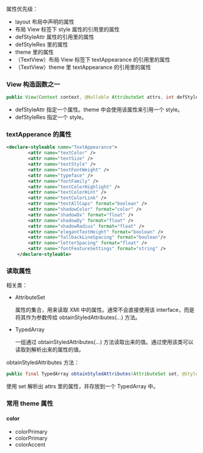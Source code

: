 属性优先级：

* layout 布局中声明的属性
* 布局 View 标签下 style 属性的引用里的属性
* defStyleAttr 属性的引用里的属性
* defStyleRes 里的属性
* theme 里的属性
* （TextView）布局 View 标签下 textAppearance 的引用里的属性
* （TextView）theme 里 textAppearance 的引用里的属性



### View 构造函数之一

```java
public View(Context context, @Nullable AttributeSet attrs, int defStyleAttr, int defStyleRes)
```

* defStyleAttr 指定一个属性。theme 中会使用该属性来引用一个 style。
* defStyleRes 指定一个 style。



### textApperance 的属性

```xml
<declare-styleable name="TextAppearance">
        <attr name="textColor" />
        <attr name="textSize" />
        <attr name="textStyle" />
        <attr name="textFontWeight" />
        <attr name="typeface" />
        <attr name="fontFamily" />
        <attr name="textColorHighlight" />
        <attr name="textColorHint" />
        <attr name="textColorLink" />
        <attr name="textAllCaps" format="boolean" />
        <attr name="shadowColor" format="color" />
        <attr name="shadowDx" format="float" />
        <attr name="shadowDy" format="float" />
        <attr name="shadowRadius" format="float" />
        <attr name="elegantTextHeight" format="boolean" />
        <attr name="fallbackLineSpacing" format="boolean"/>
        <attr name="letterSpacing" format="float" />
        <attr name="fontFeatureSettings" format="string" />
    </declare-styleable>
```



### 读取属性

相关类：

* AttributeSet

  属性的集合，用来读取 XMl 中的属性。通常不会直接使用该 interface，而是将其作为参数传给 obtainStyledAttributes(…) 方法。

* TypedArray

  一组通过 obtainStyledAttributes(…) 方法读取出来的值。通过使用该类可以读取到解析出来的属性的值。



obtainStyledAttributes 方法：

```java
public final TypedArray obtainStyledAttributes(AttributeSet set, @StyleableRes int[] attrs,    @AttrRes int defStyleAttr, @StyleRes int defStyleRes)
```

使用 set 解析出 attrs 里的属性，并存放到一个 TypedArray 中。



### 常用 theme 属性

#### color

* colorPrimary
* colorPrimary
* colorAccent










